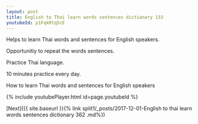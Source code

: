 ```yaml
---
layout: post
title: English to Thai learn words sentences dictionary 133 
youtubeId: p1FqkRtqScE
---
```

 
 
Helps to learn Thai words and sentences for English speakers.

Opportunitiy to repeat the words sentences. 

Practice Thai language. 
 
10 minutes practice every day. 
 
How to learn Thai words and sentences for English speakers 
 
{% include youtubePlayer.html id=page.youtubeId %}
 
 
[Next]({{ site.baseurl }}{% link  split1/_posts/2017-12-01-English to thai learn words sentences dictionary 362 .md%})
 
